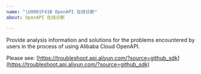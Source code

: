 ```yaml
---
name: "\U0001F41B OpenAPI 在线诊断"
about: OpenAPI 在线诊断

---
```


Provide analysis information and solutions for the problems encountered by users in the process of using Alibaba Cloud OpenAPI.

Please see: [https://troubleshoot.api.aliyun.com/?source=github_sdk](https://troubleshoot.api.aliyun.com/?source=github_sdk)
